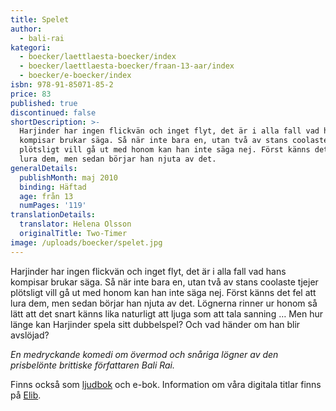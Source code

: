 ```yaml
---
title: Spelet
author:
  - bali-rai
kategori:
  - boecker/laettlaesta-boecker/index
  - boecker/laettlaesta-boecker/fraan-13-aar/index
  - boecker/e-boecker/index
isbn: 978-91-85071-85-2
price: 83
published: true
discontinued: false
shortDescription: >-
  Harjinder har ingen flickvän och inget flyt, det är i alla fall vad hans
  kompisar brukar säga. Så när inte bara en, utan två av stans coolaste tjejer
  plötsligt vill gå ut med honom kan han inte säga nej. Först känns det fel att
  lura dem, men sedan börjar han njuta av det.
generalDetails:
  publishMonth: maj 2010
  binding: Häftad
  age: från 13
  numPages: '119'
translationDetails:
  translator: Helena Olsson
  originalTitle: Two-Timer
image: /uploads/boecker/spelet.jpg
---
```

Harjinder har ingen flickvän och inget flyt, det är i alla fall vad hans kompisar brukar säga. Så när inte bara en, utan två av stans coolaste tjejer plötsligt vill gå ut med honom kan han inte säga nej. Först känns det fel att lura dem, men sedan börjar han njuta av det. Lögnerna rinner ur honom så lätt att det snart känns lika naturligt att ljuga som att tala sanning … Men hur länge kan Harjinder spela sitt dubbelspel? Och vad händer om han blir avslöjad?

_En medryckande komedi om övermod och snåriga lögner av den prisbelönte brittiske författaren Bali Rai._

Finns också som [ljudbok](/bok/spelet-ljudbok) och e-bok. Information om våra digitala titlar finns på [Elib](http://elib.se/ebook_publisher_titles.asp?id=88&type=1).
